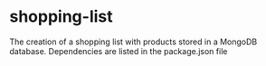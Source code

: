 # shopping-list
The creation of a shopping list with products stored in a MongoDB database.
Dependencies are listed in the package.json file
